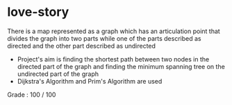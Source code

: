# love-story
There is a map represented as a graph which has an articulation point that divides the graph into two parts while one of the parts described as directed and the other part described as undirected
- Project's aim is finding the shortest path between two nodes in the directed part of the graph and finding the minimum spanning tree on the undirected part of the graph
- Dijkstra's Algorithm and Prim's Algorithm are used

Grade : 100 / 100
